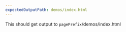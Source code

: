 ```yaml
---
expectedOutputPath: demos/index.html
---
```

This should get output to `pagePrefix`/demos/index.html
